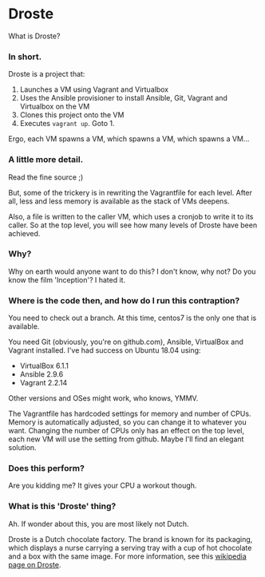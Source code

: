# Droste

What is Droste?

### In short.

Droste is a project that:

1. Launches a VM using Vagrant and Virtualbox
2. Uses the Ansible provisioner to install Ansible, Git, Vagrant and Virtualbox on the VM
3. Clones this project onto the VM
4. Executes `vagrant up`. Goto 1.

Ergo, each VM spawns a VM, which spawns a VM, which spawns a VM...

### A little more detail.

Read the fine source ;)

But, some of the trickery is in rewriting the Vagrantfile for each level. After all, less and less memory is available as the stack of VMs deepens.

Also, a file is written to the caller VM, which uses a cronjob to write it to its caller. So at the top level, you will see how many levels of Droste have been achieved.

### Why?

Why on earth would anyone want to do this? I don't know, why not? Do you know the film 'Inception'? I hated it.

### Where is the code then, and how do I run this contraption?

You need to check out a branch. At this time, centos7 is the only one that is available.

You need Git (obviously, you're on github.com), Ansible, VirtualBox and Vagrant installed. I've had success on Ubuntu 18.04 using:
* VirtualBox 6.1.1
* Ansible 2.9.6
* Vagrant 2.2.14

Other versions and OSes might work, who knows, YMMV.

The Vagrantfile has hardcoded settings for memory and number of CPUs. Memory is automatically adjusted, so you can change it to whatever you want. Changing the number of CPUs only has an effect on the top level, each new VM will use the setting from github. Maybe I'll find an elegant solution.

### Does this perform?

Are you kidding me? It gives your CPU a workout though.

### What is this 'Droste' thing?

Ah. If wonder about this, you are most likely not Dutch.

Droste is a Dutch chocolate factory. The brand is known for its packaging, which displays a nurse carrying a serving tray with a cup of hot chocolate and a box with the same image. For more information, see this [wikipedia page on Droste](https://en.wikipedia.org/wiki/Droste_effect).
